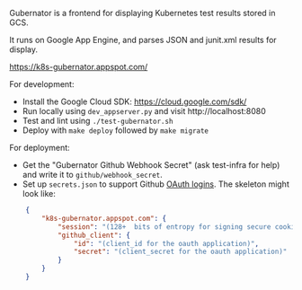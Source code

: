 Gubernator is a frontend for displaying Kubernetes test results stored in GCS.

It runs on Google App Engine, and parses JSON and junit.xml results for display.

https://k8s-gubernator.appspot.com/

For development:

- Install the Google Cloud SDK: https://cloud.google.com/sdk/
- Run locally using `dev_appserver.py` and visit http://localhost:8080
- Test and lint using `./test-gubernator.sh`
- Deploy with `make deploy` followed by `make migrate`

For deployment:

- Get the "Gubernator Github Webhook Secret" (ask test-infra for help) and write
  it to `github/webhook_secret`.
- Set up `secrets.json` to support Github [OAuth logins](https://github.com/settings/applications).
  The skeleton might look like:

```json
    {
        "k8s-gubernator.appspot.com": {
            "session": "(128+  bits of entropy for signing secure cookies)",
            "github_client": {
                "id": "(client_id for the oauth application)",
                "secret": "(client_secret for the oauth application)"
            }
        }
    }
```

